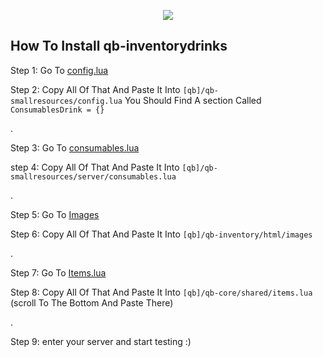 <p align="center">
<img src="https://forum.cfx.re/uploads/default/original/4X/3/1/f/31f52745e02a82d87b50858715844d3daade903d.png">
</p>

## How To Install **qb-inventorydrinks**


Step 1: Go To [config.lua](https://github.com/Marshxan/qb-inventorydrinks/blob/main/config.lua)

Step 2: Copy All Of That And Paste It Into ``[qb]/qb-smallresources/config.lua`` You Should Find A section Called ``ConsumablesDrink = {}``

.

Step 3: Go To [consumables.lua](https://github.com/Marshxan/qb-inventorydrinks/blob/main/consumables.lua) 

step 4: Copy All Of That And Paste It Into ``[qb]/qb-smallresources/server/consumables.lua``

.

Step 5: Go To [Images](https://github.com/Marshxan/qb-inventorydrinks/tree/main/images)

Step 6: Copy All Of That And Paste It Into ``[qb]/qb-inventory/html/images``

.

Step 7: Go To [Items.lua](https://github.com/Marshxan/qb-inventorydrinks/blob/main/items.lua)

Step 8: Copy All Of That And Paste It Into ``[qb]/qb-core/shared/items.lua`` (scroll To The Bottom And Paste There)

.

Step 9: enter your server and start testing :)
